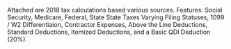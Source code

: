 Attached are 2018 tax calculations based various sources.
Features: Social Security, Medicare, Federal, State State Taxes Varying Filing Statuses, 1099 / W2 Differentiaion, Contractor Expenses, Above the Line Deductions, Standard Deductions, Itemized Deductions, and a Basic QDI Deduction (20%).

